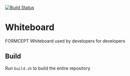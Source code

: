 [![Build Status](https://circleci.com/gh/formcept/whiteboard.svg?style=svg)](https://circleci.com/gh/formcept/whiteboard)

# Whiteboard
FORMCEPT Whiteboard used by developers for developers

## Build
Run ``build.sh`` to build the entire repository
